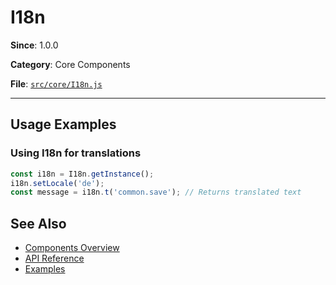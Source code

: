 # I18n



**Since**: 1.0.0

**Category**: Core Components

**File**: [`src/core/I18n.js`](src/core/I18n.js)

---




## Usage Examples

### Using I18n for translations


```javascript
const i18n = I18n.getInstance();
i18n.setLocale('de');
const message = i18n.t('common.save'); // Returns translated text
```


## See Also

- [Components Overview](../)
- [API Reference](../api/)
- [Examples](../examples/)